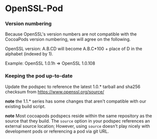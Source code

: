 OpenSSL-Pod
===========


### Version numbering 

Because OpenSSL's version numbers are not compatible with the CocoaPods version numbering, we will agree on the following.

OpenSSL version: A.B.CD will become A.B.C*100 + place of D in the alphabet (indexed by 1).

Example: OpenSSL 1.0.1h => OpenSSL 1.0.108

### Keeping the pod up-to-date

Update the podspec to reference the latest 1.0.* tarball and sha256
checksum from https://www.openssl.org/source/

**note** the 1.1.\* series has some changes that aren't compatible with
our existing build script.

**note** Most cocoapods podspecs reside within the same repository as
the source that they build. The `source` option in your podspec
references an external source location; However, using `source` doesn't
play nicely with development pods or referencing a pod via git URL.

